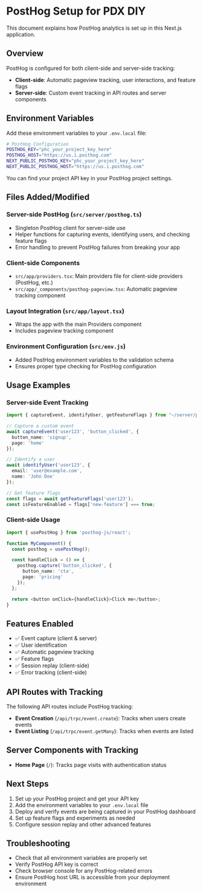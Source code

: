 # PostHog Setup for PDX DIY

This document explains how PostHog analytics is set up in this Next.js application.

## Overview

PostHog is configured for both client-side and server-side tracking:

- **Client-side**: Automatic pageview tracking, user interactions, and feature flags
- **Server-side**: Custom event tracking in API routes and server components

## Environment Variables

Add these environment variables to your `.env.local` file:

```bash
# PostHog Configuration
POSTHOG_KEY="phc_your_project_key_here"
POSTHOG_HOST="https://us.i.posthog.com"
NEXT_PUBLIC_POSTHOG_KEY="phc_your_project_key_here"
NEXT_PUBLIC_POSTHOG_HOST="https://us.i.posthog.com"
```

You can find your project API key in your PostHog project settings.

## Files Added/Modified

### Server-side PostHog (`src/server/posthog.ts`)

- Singleton PostHog client for server-side use
- Helper functions for capturing events, identifying users, and checking feature flags
- Error handling to prevent PostHog failures from breaking your app

### Client-side Components

- `src/app/providers.tsx`: Main providers file for client-side providers (PostHog, etc.)
- `src/app/_components/posthog-pageview.tsx`: Automatic pageview tracking component

### Layout Integration (`src/app/layout.tsx`)

- Wraps the app with the main Providers component
- Includes pageview tracking component

### Environment Configuration (`src/env.js`)

- Added PostHog environment variables to the validation schema
- Ensures proper type checking for PostHog configuration

## Usage Examples

### Server-side Event Tracking

```typescript
import { captureEvent, identifyUser, getFeatureFlags } from "~/server/posthog";

// Capture a custom event
await captureEvent('user123', 'button_clicked', {
  button_name: 'signup',
  page: 'home'
});

// Identify a user
await identifyUser('user123', {
  email: 'user@example.com',
  name: 'John Doe'
});

// Get feature flags
const flags = await getFeatureFlags('user123');
const isFeatureEnabled = flags['new-feature'] === true;
```

### Client-side Usage

```typescript
import { usePostHog } from 'posthog-js/react';

function MyComponent() {
  const posthog = usePostHog();

  const handleClick = () => {
    posthog.capture('button_clicked', {
      button_name: 'cta',
      page: 'pricing'
    });
  };

  return <button onClick={handleClick}>Click me</button>;
}
```

## Features Enabled

- ✅ Event capture (client & server)
- ✅ User identification
- ✅ Automatic pageview tracking
- ✅ Feature flags
- ✅ Session replay (client-side)
- ✅ Error tracking (client-side)

## API Routes with Tracking

The following API routes include PostHog tracking:

- **Event Creation** (`/api/trpc/event.create`): Tracks when users create events
- **Event Listing** (`/api/trpc/event.getMany`): Tracks when events are listed

## Server Components with Tracking

- **Home Page** (`/`): Tracks page visits with authentication status

## Next Steps

1. Set up your PostHog project and get your API key
2. Add the environment variables to your `.env.local` file
3. Deploy and verify events are being captured in your PostHog dashboard
4. Set up feature flags and experiments as needed
5. Configure session replay and other advanced features

## Troubleshooting

- Check that all environment variables are properly set
- Verify PostHog API key is correct
- Check browser console for any PostHog-related errors
- Ensure PostHog host URL is accessible from your deployment environment

